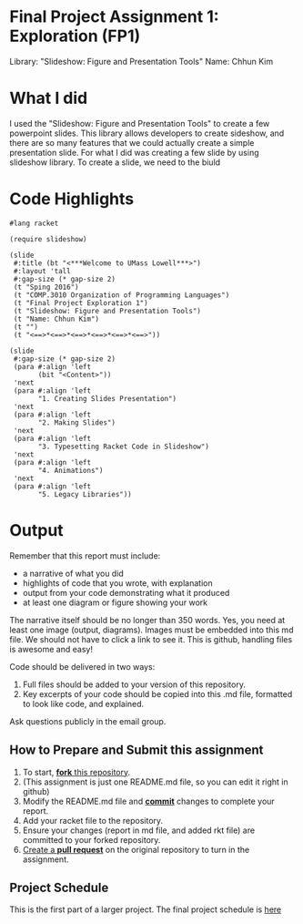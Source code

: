 # Final Project Assignment 1: Exploration (FP1)
Library: "Slideshow: Figure and Presentation Tools"
Name: Chhun Kim

# What I did
I used the "Slideshow: Figure and Presentation Tools" to create a few powerpoint slides. This library allows developers to create sideshow, and there are so many features that we could actually create a simple presentation slide. For what I did was creating a few slide by using slideshow library. To create a slide, we need to the biuld 

# Code Highlights
```
#lang racket 

(require slideshow)

(slide
 #:title (bt "<***Welcome to UMass Lowell***>")
 #:layout 'tall
 #:gap-size (* gap-size 2)
 (t "Sping 2016")
 (t "COMP.3010 Organization of Programming Languages")
 (t "Final Project Exploration 1")
 (t "Slideshow: Figure and Presentation Tools")
 (t "Name: Chhun Kim")
 (t "")
 (t "<==>*<==>*<==>*<==>*<==>*<==>"))

(slide
 #:gap-size (* gap-size 2)
 (para #:align 'left
       (bit "<Content>"))
 'next
 (para #:align 'left
       "1. Creating Slides Presentation")
 'next
 (para #:align 'left
       "2. Making Slides")
 'next
 (para #:align 'left
       "3. Typesetting Racket Code in Slideshow")
 'next
 (para #:align 'left
       "4. Animations")
 'next
 (para #:align 'left
       "5. Legacy Libraries"))
```

# Output 



Remember that this report must include:

* a narrative of what you did
* highlights of code that you wrote, with explanation
* output from your code demonstrating what it produced
* at least one diagram or figure showing your work

The narrative itself should be no longer than 350 words. Yes, you need at least one image (output, diagrams). Images must be embedded into this md file. We should not have to click a link to see it. This is github, handling files is awesome and easy!

Code should be delivered in two ways:

1. Full files should be added to your version of this repository.
1. Key excerpts of your code should be copied into this .md file, formatted to look like code, and explained.

Ask questions publicly in the email group.

## How to Prepare and Submit this assignment

1. To start, [**fork** this repository][forking]. 
  2. (This assignment is just one README.md file, so you can edit it right in github)
1. Modify the README.md file and [**commit**][ref-commit] changes to complete your report.
1. Add your racket file to the repository. 
1. Ensure your changes (report in md file, and added rkt file) are committed to your forked repository.
1. [Create a **pull request**][pull-request] on the original repository to turn in the assignment.

## Project Schedule
This is the first part of a larger project. The final project schedule is [here][schedule]

<!-- Links -->
[schedule]: https://github.com/oplS16projects/FP-Schedule
[markdown]: https://help.github.com/articles/markdown-basics/
[forking]: https://guides.github.com/activities/forking/
[ref-clone]: http://gitref.org/creating/#clone
[ref-commit]: http://gitref.org/basic/#commit
[ref-push]: http://gitref.org/remotes/#push
[pull-request]: https://help.github.com/articles/creating-a-pull-request
